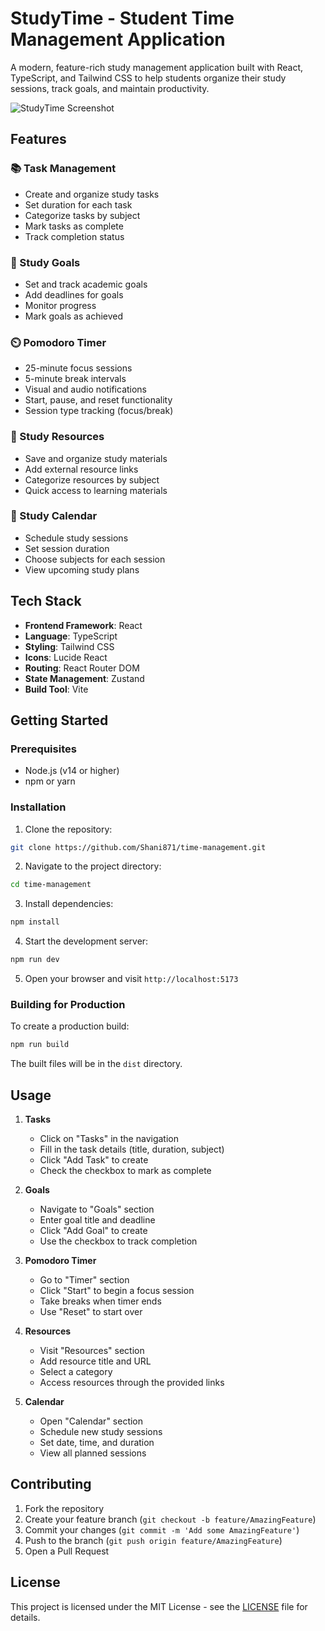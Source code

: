 # StudyTime - Student Time Management Application

A modern, feature-rich study management application built with React, TypeScript, and Tailwind CSS to help students organize their study sessions, track goals, and maintain productivity.

![StudyTime Screenshot](https://images.unsplash.com/photo-1606326608606-aa0b62935f2b?auto=format&fit=crop&q=80&w=2000)

## Features

### 📚 Task Management
- Create and organize study tasks
- Set duration for each task
- Categorize tasks by subject
- Mark tasks as complete
- Track completion status

### 🎯 Study Goals
- Set and track academic goals
- Add deadlines for goals
- Monitor progress
- Mark goals as achieved

### ⏲️ Pomodoro Timer
- 25-minute focus sessions
- 5-minute break intervals
- Visual and audio notifications
- Start, pause, and reset functionality
- Session type tracking (focus/break)

### 📖 Study Resources
- Save and organize study materials
- Add external resource links
- Categorize resources by subject
- Quick access to learning materials

### 📅 Study Calendar
- Schedule study sessions
- Set session duration
- Choose subjects for each session
- View upcoming study plans

## Tech Stack

- **Frontend Framework**: React
- **Language**: TypeScript
- **Styling**: Tailwind CSS
- **Icons**: Lucide React
- **Routing**: React Router DOM
- **State Management**: Zustand
- **Build Tool**: Vite

## Getting Started

### Prerequisites

- Node.js (v14 or higher)
- npm or yarn

### Installation

1. Clone the repository:
```bash
git clone https://github.com/Shani871/time-management.git
```

2. Navigate to the project directory:
```bash
cd time-management
```

3. Install dependencies:
```bash
npm install
```

4. Start the development server:
```bash
npm run dev
```

5. Open your browser and visit `http://localhost:5173`

### Building for Production

To create a production build:

```bash
npm run build
```

The built files will be in the `dist` directory.

## Usage

1. **Tasks**
   - Click on "Tasks" in the navigation
   - Fill in the task details (title, duration, subject)
   - Click "Add Task" to create
   - Check the checkbox to mark as complete

2. **Goals**
   - Navigate to "Goals" section
   - Enter goal title and deadline
   - Click "Add Goal" to create
   - Use the checkbox to track completion

3. **Pomodoro Timer**
   - Go to "Timer" section
   - Click "Start" to begin a focus session
   - Take breaks when timer ends
   - Use "Reset" to start over

4. **Resources**
   - Visit "Resources" section
   - Add resource title and URL
   - Select a category
   - Access resources through the provided links

5. **Calendar**
   - Open "Calendar" section
   - Schedule new study sessions
   - Set date, time, and duration
   - View all planned sessions

## Contributing

1. Fork the repository
2. Create your feature branch (`git checkout -b feature/AmazingFeature`)
3. Commit your changes (`git commit -m 'Add some AmazingFeature'`)
4. Push to the branch (`git push origin feature/AmazingFeature`)
5. Open a Pull Request

## License

This project is licensed under the MIT License - see the [LICENSE](LICENSE) file for details.

